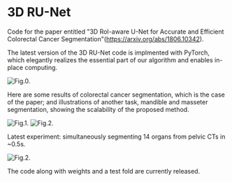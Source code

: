 # 3D RU-Net

Code for the paper entitled "3D RoI-aware U-Net for Accurate and Efficient Colorectal Cancer Segmentation"(https://arxiv.org/abs/1806.10342).

The latest version of the 3D RU-Net code is implmented with PyTorch, which elegantly realizes the essential part of our algorithm and enables in-place computing.

![Fig.0.](https://github.com/huangyjhust/3D-RU-Net/blob/master/Images/R-UNet.png)

Here are some results of colorectal cancer segmentation, which is the case of the paper; and illustrations of another task, mandible and masseter segmentation, showing the scalability of the proposed method.

![Fig.1.](https://github.com/huangyjhust/3D-RU-Net/blob/master/Images/Results1.png)
![Fig.2.](https://github.com/huangyjhust/3D-RU-Net/blob/master/Images/Results2.png)

Latest experiment: simultaneously segmenting 14 organs from pelvic CTs in ~0.5s.

![Fig.2.](https://github.com/huangyjhust/3D-RU-Net/blob/master/Images/Results3.png)

The code along with weights and a test fold are currently released. 
